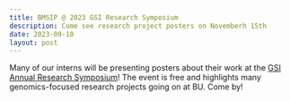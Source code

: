 ```yaml
---
title: BMSIP @ 2023 GSI Research Symposium
description: Come see research project posters on Novemberh 15th
date: 2023-09-10
layout: post
---
```


Many of our interns will be presenting posters about their work at the [GSI Annual Research Symposium](https://www.bumc.bu.edu/gsi/calendar/?eid=283489)! The event is free and highlights many genomics-focused research projects going on at BU. Come by!

